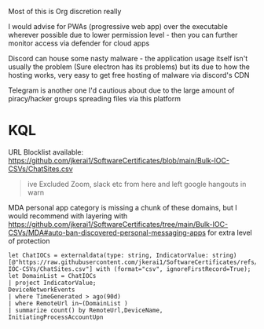 Most of this is Org discretion really

I would advise for PWAs (progressive web app) over the executable wherever possible due to lower permission level - then you can further monitor access via defender for cloud apps

Discord can house some nasty malware - the application usage itself isn't usually the problem (Sure electron has its problems) but its due to how the hosting works, very easy to get free hosting of malware via discord's CDN

Telegram is another one I'd cautious about due to the large amount of piracy/hacker groups spreading files via this platform


# KQL

URL Blocklist available: https://github.com/jkerai1/SoftwareCertificates/blob/main/Bulk-IOC-CSVs/ChatSites.csv  
> ive Excluded Zoom, slack etc from here and left google hangouts in warn

MDA personal app category is missing a chunk of these domains, but I would recommend with layering with https://github.com/jkerai1/SoftwareCertificates/tree/main/Bulk-IOC-CSVs/MDA#auto-ban-discovered-personal-messaging-apps for extra level of protection  

```
let ChatIOCs = externaldata(type: string, IndicatorValue: string)[@"https://raw.githubusercontent.com/jkerai1/SoftwareCertificates/refs/heads/main/Bulk-IOC-CSVs/ChatSites.csv"] with (format="csv", ignoreFirstRecord=True);
let DomainList = ChatIOCs
| project IndicatorValue;
DeviceNetworkEvents
| where TimeGenerated > ago(90d)
| where RemoteUrl in~(DomainList )
| summarize count() by RemoteUrl,DeviceName, InitiatingProcessAccountUpn

```
